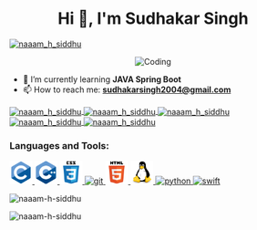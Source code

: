 
<h1 align="center">Hi 👋, I'm Sudhakar Singh</h1>


<p align="left">
  <a href="https://twitter.com/naaam_h_siddhu" target="_blank">
    <img src="https://img.shields.io/twitter/follow/naaam_h_siddhu?logo=twitter&style=for-the-badge" alt="naaam_h_siddhu" />
  </a>
</p>

<p align="center">  <img alt="Coding" width="400" src="https://media0.giphy.com/media/RbDKaczqWovIugyJmW/giphy.gif?cid=ecf05e47k6kikx655y5zhpu3amg8fwu6zv2dwwpvz2eydv9t&rid=giphy.gif&ct=g">
</p>


- 🌱 I’m currently learning **JAVA Spring Boot**
- 📫 How to reach me: **sudhakarsingh2004@gmail.com**
<p align="left">
  <a href="https://twitter.com/naaam_h_siddhu" target="_blank">
    <img align="center" src="https://raw.githubusercontent.com/rahuldkjain/github-profile-readme-generator/master/src/images/icons/Social/twitter.svg" alt="naaam_h_siddhu" height="30" width="40" />
  </a>
  <a href="https://linkedin.com/in/naaam-h-siddhu" target="_blank">
    <img align="center" src="https://raw.githubusercontent.com/rahuldkjain/github-profile-readme-generator/master/src/images/icons/Social/linked-in-alt.svg" alt="naaam_h_siddhu" height="30" width="40" />
  </a>
  <a href="https://instagram.com/naaam_h_siddhu" target="_blank">
    <img align="center" src="https://raw.githubusercontent.com/rahuldkjain/github-profile-readme-generator/master/src/images/icons/Social/instagram.svg" alt="naaam_h_siddhu" height="30" width="40" />
  </a>
  <a href="https://www.codechef.com/users/naaam_h_siddhu" target="_blank">
    <img align="center" src="https://cdn.jsdelivr.net/npm/simple-icons@3.1.0/icons/codechef.svg" alt="naaam_h_siddhu" height="30" width="40" />
  </a>
  <a href="https://codeforces.com/profile/naaam_h_siddhu" target="_blank">
    <img align="center" src="https://raw.githubusercontent.com/rahuldkjain/github-profile-readme-generator/master/src/images/icons/Social/codeforces.svg" alt="naaam_h_siddhu" height="30" width="40" />
  </a>
</p>

<h3 align="left">Languages and Tools:</h3>
<p align="left">
  <a href="https://www.cprogramming.com/" target="_blank" rel="noreferrer">
    <img src="https://raw.githubusercontent.com/devicons/devicon/master/icons/c/c-original.svg" alt="c" width="40" height="40"/>
  </a>
  <a href="https://www.w3schools.com/cpp/" target="_blank" rel="noreferrer">
    <img src="https://raw.githubusercontent.com/devicons/devicon/master/icons/cplusplus/cplusplus-original.svg" alt="cplusplus" width="40" height="40"/>
  </a>
  <a href="https://www.w3schools.com/css/" target="_blank" rel="noreferrer">
    <img src="https://raw.githubusercontent.com/devicons/devicon/master/icons/css3/css3-original-wordmark.svg" alt="css3" width="40" height="40"/>
  </a>
  <a href="https://git-scm.com/" target="_blank" rel="noreferrer">
    <img src="https://www.vectorlogo.zone/logos/git-scm/git-scm-icon.svg" alt="git" width="40" height="40"/>
  </a>
  <a href="https://www.w3.org/html/" target="_blank" rel="noreferrer">
    <img src="https://raw.githubusercontent.com/devicons/devicon/master/icons/html5/html5-original-wordmark.svg" alt="html5" width="40" height="40"/>
  </a>
  <a href="https://www.linux.org/" target="_blank" rel="noreferrer">
    <img src="https://raw.githubusercontent.com/devicons/devicon/master/icons/linux/linux-original.svg" alt="linux" width="40" height="40"/>
  </a>
  <a href="https://www.learnpython.org" target="_blank" rel="noreferrer">
    <img src="https://devicon-website.vercel.app/api/python/original.svg" alt="python" width="40" height="40"/>
  </a>
  <a href="https://www.swift.org" target="_blank" rel="noreferrer">
    <img src="https://devicon-website.vercel.app/api/swift/original.svg" alt="swift" width="40" height="40"/>
  </a>
</p>

<p align="left">
  <img src="https://github-readme-stats.vercel.app/api/top-langs?username=naaam-h-siddhu&show_icons=true&locale=en&layout=compact" alt="naaam-h-siddhu" />
</p>

<p align="left">
  <img src="https://github-readme-streak-stats.herokuapp.com/?user=naaam-h-siddhu&" alt="naaam-h-siddhu" />
</p>
